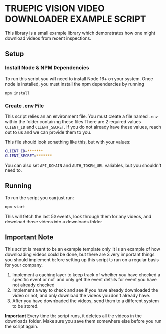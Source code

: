 # TRUEPIC VISION VIDEO DOWNLOADER EXAMPLE SCRIPT

This library is a small example library which demonstrates how one might download
videos from recent inspections.

## Setup

### Install Node & NPM Dependencies

To run this script you will need to install Node 16+ on your system. Once node is
installed, you must install the npm dependencies by running

```sh
npm install
```

### Create .env File

This script relies an an environment file. You must create a file named `.env`
within the folder containing these files There are 2 required values `CLIENT_ID`
and `CLIENT_SECRET`. If you do not already have these values, reach out to us
and we can provide them to you.

This file should look something like this, but with your values:

```sh
CLIENT_ID=*******
CLIENT_SECRET=*******
```

You can also set `API_DOMAIN` and `AUTH_TOKEN_URL` variables, but you shouldn't
need to.

## Running

To run the script you can just run:

```sh
npm start
```

This will fetch the last 50 events, look through them for any videos, and download
those videos into a downloads folder.

## Important Note

This script is meant to be an example template only. It is an example of how
downloading videos could be done, but there are 3 very important things you should
implement before setting up this script to run on a regular basis for your company.

1. Implement a caching layer to keep track of whether you have checked a specific event or not, and only get the event details for event you have not already checked.
2. Implement a way to check and see if you have already downloaded the video or not, and only download the videos you don't already have.
3. After you have downloaded the videos, send them to a different system to be stored.

**Important** Every time the script runs, it deletes all the videos in the downloads folder. Make sure you save them somewhere else before you run the script again.
